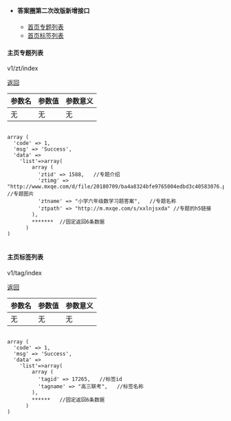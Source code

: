 * #### 答案圈第二次改版新增接口
  * [首页专题列表](#主页专题列表)
  * [首页标签列表](#主页标签列表)

#### 主页专题列表    
v1/zt/index

[返回](#答案圈第二次改版新增接口)

参数名|参数值|参数意义
---|---|---
无| 无| 无

<pre>
<code>
array (
  'code' => 1,
  'msg' => 'Success',
  'data' =>
    'list'=>array(
        array (
          'ztid' => 1588,   //专题介绍
          'ztimg' => "http://www.mxqe.com/d/file/20180709/ba4a8324bfe9765004edbd3c40583076.png",  //专题图片
          'ztname' => "小学六年级数学习题答案",   //专题名称
          'ztpath' => "http://m.mxqe.com/s/xxlnjsxda" //专题的h5链接
        ),  
        *******  //固定返回6条数据  
      )
)
</code>
</pre>


#### 主页标签列表    
v1/tag/index

[返回](#答案圈第二次改版新增接口)

参数名|参数值|参数意义
---|---|---
无| 无| 无

<pre>
<code>
array (
  'code' => 1,
  'msg' => 'Success',
  'data' =>
    'list'=>array(
        array (
          'tagid' => 17265,   //标签id
          'tagname' => "高三联考",   //标签名称
        ),
        ******   //固定返回6条数据    
      )
)
</code>
</pre>

